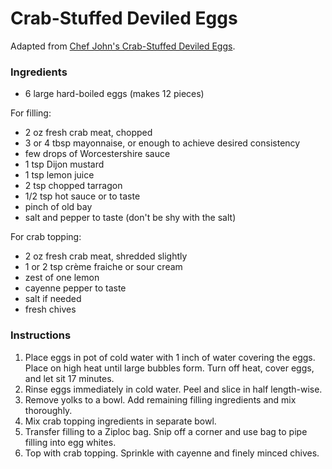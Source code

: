 # Crab-Stuffed Deviled Eggs

Adapted from [Chef John's Crab-Stuffed Deviled Eggs](http://foodwishes.blogspot.com/2013/12/crab-stuffed-deviled-eggs-i-love-to-say.html).

### Ingredients

- 6 large hard-boiled eggs (makes 12 pieces)

For filling: 
- 2 oz fresh crab meat, chopped
- 3 or 4 tbsp mayonnaise, or enough to achieve desired consistency
- few drops of Worcestershire sauce
- 1 tsp Dijon mustard
- 1 tsp lemon juice
- 2 tsp chopped tarragon
- 1/2 tsp hot sauce or to taste
- pinch of old bay
- salt and pepper to taste (don't be shy with the salt) 

For crab topping:
- 2 oz fresh crab meat, shredded slightly
- 1 or 2 tsp crème fraiche or sour cream
- zest of one lemon
- cayenne pepper to taste
- salt if needed
- fresh chives

### Instructions

1. Place eggs in pot of cold water with 1 inch of water covering the eggs. Place on high heat until large bubbles form. Turn off heat, cover eggs, and let sit 17 minutes.
2. Rinse eggs immediately in cold water. Peel and slice in half length-wise.
3. Remove yolks to a bowl. Add remaining filling ingredients and mix thoroughly.
4. Mix crab topping ingredients in separate bowl.
5. Transfer filling to a Ziploc bag. Snip off a corner and use bag to pipe filling into egg whites.
6. Top with crab topping. Sprinkle with cayenne and finely minced chives.